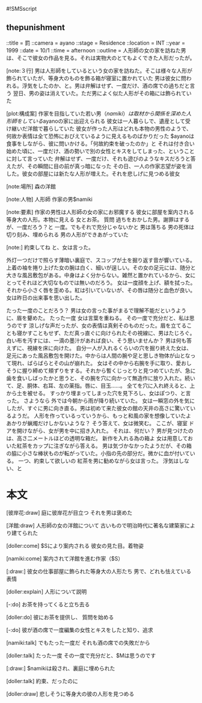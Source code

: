 #!SMSscript

## thepunishment

::title = 罰
::camera = ayano
::stage = Residence
::location = INT
::year = 1999
::date = 10/1
::time = afternoon
::outline = 人形師の女の家を訪ねた男は、そこで彼女の作品を見る。それは実物大のとてもよくできた人形だったが。

[note:３行]
男は人形師をしているという女の家を訪ねた。そこは様々な人形が飾られていたが、等身大のものを飾る箱が寝室に置かれていた
男は彼女に問われる。浮気をしたのか、と。男は弁解はせず、一度だけ、酒の席での過ちだと言う
翌日、男の姿は消えていた。ただ男によく似た人形がその箱には飾られていた

[plot:構成案]
作家を目指していた若い男（$namiki）は取材から関係を深めた人形師をしている$ayanoの家に出迎えられる
彼女は一人暮らしで、遺産として受け継いだ洋館で暮らしていた
彼女が作った人形はどれも本物の男性のようで、何故か表情は全て恐怖におびえているように見えるものばかりだった
$ayanoは食事をしながら、彼に問いかける。「何故約束を破ったのか」と
それは付き合い始めた頃に、一度だけ、酒の勢いで別の女性とキスをしてしまった、ということに対して言っていた
弁解はせず、一度だけ、それも遊びのようなキスだろうと答えたが、その瞬間に目の前が真っ暗になった
その日、一人の作家志望が姿を消した。彼女の部屋には新たな人形が増えた。それを悲しげに見つめる彼女

[note:場所]
森の洋館

[note:人物]
人形師
作家の男$namiki

[note:要素]
作家の男性は人形師の女の家にお邪魔する
彼女に部屋を案内される
等身大の人形。本物に見える
女とお茶。
質問
過ちをおかした男。謝罪はするが、一度だろう？と
一度。でもそれで充分じゃないかと
男は落ちる
男の死体は切り刻み、埋められる
男の人形ができあがっていた


[note:]
約束してね
と、女は言った。

外灯一つだけで照らす薄暗い裏庭で、スコップが土を掘り返す音が響いている。
上着の袖を捲り上げた女の腕は白く、細いが逞しい。その女の足元には、随分と大きな風呂敷包がある。中身はよく分からない。雑然と置かれているから、女にとってそれほど大切なものでは無いのだろう。
女は一度顔を上げ、額を拭った。それから小さく唇を歪める。紅は引いていないが、その唇は随分と血色が良い。女は昨日の出来事を思い出した。

たった一度のことだろう？
男は女の言った事がまるで理解不能だというように、眉を顰めた。
たった一度
女は言葉を重ねる。
その一度で充分だと、私は思うのです
涼しげな声だったが、女の表情は真剣そのものだった。眉を立てることも寝かすこともせず、ただ真っ直ぐに向けられたその視線に、男はたじろぐ。
白い布を汚すには、一滴の墨汁があれば良い、そう思いませんか？
男は何も答えずに、視線を床に向けた。
自分一人が入れるくらいの穴を掘り終えた女は、足元にあった風呂敷包を開けた。中からは人間の腕や足と思しき物体が山となって現れ、ばらばらとその山が崩れた。
女はその中から右腕を手に取り、愛おしそうに握り締めて頬ずりをする。それから暫くじっとりと見つめていたが、急に歯を食いしばったかと思うと、その腕を穴に向かって無造作に放り入れた。続いて、足、胴体、右耳、左の薬指。唇に、目玉……。
全てを穴に入れ終えると、上から土を被せる。
すっかり埋まってしまった穴を見下ろし、女はぽつり、と言った。
さようなら
外では今朝から雨が降り続いていた。
女は一瞬窓の外を気にしたが、すぐに男に向き直る。男は初めて来た彼女の館の天井の高さに驚いているようだ。
人形を作っているっていうから、もっと和風の家を想像していたよ
あかりが蝋燭だけしかないような？
そう答えて、女は微笑む。
ここが、寝室
ドアを開けながら、女が男を中に招き入れた。
それは、何だい？
男が見つけたのは、高さ二メートルほどの透明な箱だ。
新作を入れる為の箱よ
女は用意しておいた紅茶をカップに注ぎながら答える。
男は気づかなかったようだが、その箱の脇に小さな棒状ものが転がっていた。小指の先の部分だ。微かに血が付いている。
一つ、約束して欲しいの
紅茶を男に勧めながら女は言った。
浮気はしない、と

# 本文

[彼岸花:draw]
庭に彼岸花が目立つ
それを男は褒めた

[洋館:draw]
人形師の女の洋館について
古いもので明治時代に著名な建築家により建てられた

[doller:come]
$Sにより案内される
彼女の見た目。着物姿

[namiki:come]
案内されて洋館を進む作家（$S）

[:draw:]
彼女の仕事部屋に飾られた等身大の人形たち
男で、どれも怯えている表情

[doller:explain]
人形について説明

[-:do]
お茶を持ってくると立ち去る

[doller:do]
彼にお茶を提供し、
質問を始める

[-:do]
彼が酒の席で一度編集の女性とキスをしたと知り、追求

[namiki:talk]
でもたった一度だ
それも酒の席での失敗だから

[doller:talk]
たった一度
その一度で充分だと、$Mは思うのです

[:draw:]
$namikiは殺され、裏庭に埋められた

[doller:talk]
約束、だったのに

[doller:draw]
悲しそうに等身大の彼の人形を見つめる
